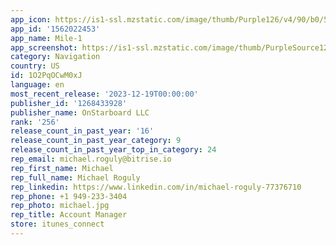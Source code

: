 ```yaml
---
app_icon: https://is1-ssl.mzstatic.com/image/thumb/Purple126/v4/90/b0/5d/90b05db0-b3a7-7540-11b7-208d5a08e0e0/AppIcon-0-0-1x_U007emarketing-0-7-0-85-220.png/1024x1024bb.png
app_id: '1562022453'
app_name: Mile-1
app_screenshot: https://is1-ssl.mzstatic.com/image/thumb/PurpleSource125/v4/1c/2b/e7/1c2be7e8-7c42-07e5-bdfb-7fb7bd772a94/464df0f7-06cb-492d-8875-87edcd05f9dc_App_preview_1_-_1284x2778.png/1284x2778bb.png
category: Navigation
country: US
id: 1O2PqOCwM0xJ
language: en
most_recent_release: '2023-12-19T00:00:00'
publisher_id: '1268433928'
publisher_name: OnStarboard LLC
rank: '256'
release_count_in_past_year: '16'
release_count_in_past_year_category: 9
release_count_in_past_year_top_in_category: 24
rep_email: michael.roguly@bitrise.io
rep_first_name: Michael
rep_full_name: Michael Roguly
rep_linkedin: https://www.linkedin.com/in/michael-roguly-77376710
rep_phone: +1 949-233-3404
rep_photo: michael.jpg
rep_title: Account Manager
store: itunes_connect
---
```


